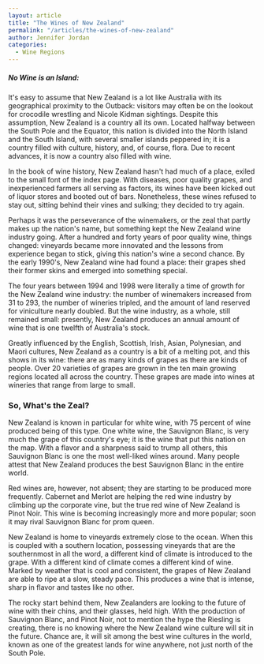 ```yaml
---
layout: article
title: "The Wines of New Zealand"
permalink: "/articles/the-wines-of-new-zealand"
author: Jennifer Jordan
categories:
  - Wine Regions
---
```


##### No Wine is an Island:

It's easy to assume that New Zealand is a lot like Australia with its geographical proximity to the Outback: visitors may often be on the lookout for crocodile wrestling and Nicole Kidman sightings. Despite this assumption, New Zealand is a country all its own. Located halfway between the South Pole and the Equator, this nation is divided into the North Island and the South Island, with several smaller islands peppered in; it is a country filled with culture, history, and, of course, flora. Due to recent advances, it is now a country also filled with wine.

In the book of wine history, New Zealand hasn't had much of a place, exiled to the small font of the index page. With diseases, poor quality grapes, and inexperienced farmers all serving as factors, its wines have been kicked out of liquor stores and booted out of bars. Nonetheless, these wines refused to stay out, sitting behind their vines and sulking; they decided to try again.

Perhaps it was the perseverance of the winemakers, or the zeal that partly makes up the nation's name, but something kept the New Zealand wine industry going. After a hundred and forty years of poor quality wine, things changed: vineyards became more innovated and the lessons from experience began to stick, giving this nation's wine a second chance. By the early 1990's, New Zealand wine had found a place: their grapes shed their former skins and emerged into something special.

The four years between 1994 and 1998 were literally a time of growth for the New Zealand wine industry: the number of winemakers increased from 31 to 293, the number of wineries tripled, and the amount of land reserved for viniculture nearly doubled. But the wine industry, as a whole, still remained small: presently, New Zealand produces an annual amount of wine that is one twelfth of Australia's stock.

Greatly influenced by the English, Scottish, Irish, Asian, Polynesian, and Maori cultures, New Zealand as a country is a bit of a melting pot, and this shows in its wine: there are as many kinds of grapes as there are kinds of people. Over 20 varieties of grapes are grown in the ten main growing regions located all across the country. These grapes are made into wines at wineries that range from large to small.

### So, What's the Zeal?
New Zealand is known in particular for white wine, with 75 percent of wine produced being of this type. One white wine, the Sauvignon Blanc, is very much the grape of this country's eye; it is the wine that put this nation on the map. With a flavor and a sharpness said to trump all others, this Sauvignon Blanc is one the most well-liked wines around. Many people attest that New Zealand produces the best Sauvignon Blanc in the entire world.

Red wines are, however, not absent; they are starting to be produced more frequently. Cabernet and Merlot are helping the red wine industry by climbing up the corporate vine, but the true red wine of New Zealand is Pinot Noir. This wine is becoming increasingly more and more popular; soon it may rival Sauvignon Blanc for prom queen.

New Zealand is home to vineyards extremely close to the ocean. When this is coupled with a southern location, possessing vineyards that are the southernmost in all the word, a different kind of climate is introduced to the grape. With a different kind of climate comes a different kind of wine. Marked by weather that is cool and consistent, the grapes of New Zealand are able to ripe at a slow, steady pace. This produces a wine that is intense, sharp in flavor and tastes like no other.

The rocky start behind them, New Zealanders are looking to the future of wine with their chins, and their glasses, held high. With the production of Sauvignon Blanc, and Pinot Noir, not to mention the hype the Riesling is creating, there is no knowing where the New Zealand wine culture will sit in the future. Chance are, it will sit among the best wine cultures in the world, known as one of the greatest lands for wine anywhere, not just north of the South Pole.